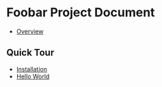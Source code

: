 # Foobar Project Document

* [Overview](00-overview.md)

## Quick Tour
* [Installation](01-installation.md)
* [Hello World](02-hello-world.md)
